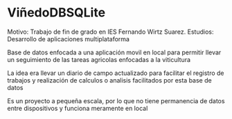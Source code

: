 <h1>ViñedoDBSQLite</h1>

Motivo: Trabajo de fin de grado en IES Fernando Wirtz Suarez.
Estudios: Desarrollo de aplicaciones multiplataforma 

Base de datos enfocada a una aplicación movil en local para permitir llevar un seguimiento de las tareas agricolas enfocadas a la viticultura

La idea era llevar un diario de campo actualizado para facilitar el registro de trabajos y realización de calculos o analisis facilitados por esta base de datos

Es un proyecto a pequeña escala, por lo que no tiene permanencia de datos entre dispositivos y funciona meramente en local
